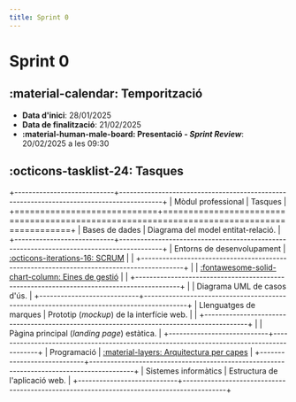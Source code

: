 ```yaml
---
title: Sprint 0
---
```

# Sprint 0
## :material-calendar: Temporització
- __Data d'inici__: 28/01/2025
- __Data de finalització__: 21/02/2025
- __:material-human-male-board: Presentació - _Sprint Review___: 20/02/2025 a les 09:30

## :octicons-tasklist-24: Tasques
+----------------------------+------------------------------------------------------------------------------------------+
| Mòdul professional         | Tasques                                                                                  |
+============================+==========================================================================================+
| Bases de dades             | Diagrama del model entitat-relació.                                                      |
+----------------------------+------------------------------------------------------------------------------------------+
| Entorns de desenvolupament | [:octicons-iterations-16: SCRUM][scrum]                                                  |
|                            +------------------------------------------------------------------------------------------+
|                            | [:fontawesome-solid-chart-column: Eines de gestió][eines]                  |
|                            +------------------------------------------------------------------------------------------+
|                            | Diagrama UML de casos d'ús.                                                              |
+----------------------------+------------------------------------------------------------------------------------------+
| Llenguatges de marques     | Prototip (_mockup_) de la interfície web.                                                |
|                            +------------------------------------------------------------------------------------------+
|                            | Pàgina principal (_landing page_) estàtica.                                              |
+----------------------------+------------------------------------------------------------------------------------------+
| Programació                | [:material-layers: Arquitectura per capes][arquitectura]                                 |
+----------------------------+------------------------------------------------------------------------------------------+
| Sistemes informàtics       | Estructura de l'aplicació web.                                                           |
+----------------------------+------------------------------------------------------------------------------------------+

[arquitectura]: ../implementacio/arquitectura.md
[eines]: ../gestio/eines.md
[scrum]: ../gestio/scrum.md
